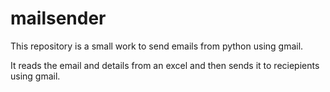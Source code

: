 # mailsender
This repository is a small work to send emails from python using gmail.

It reads the email and details from an excel and then sends it to reciepients using gmail.
